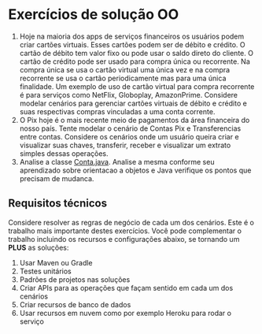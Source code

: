 
# Exercícios de solução OO

 1. Hoje na maioria dos apps de serviços financeiros os usuários podem criar cartões virtuais. Esses cartões podem ser de débito e crédito. O cartão de débito tem valor fixo ou pode usar o saldo direto do cliente. O cartão de crédito pode ser usado para compra única ou recorrente. Na compra única se usa o  cartão virtual uma única vez e na compra recorrente se usa o cartão periodicamente mas para uma única finalidade. Um exemplo de uso de cartão virtual para compra recorrente é para serviços como NetFlix, Globoplay, AmazonPrime. Considere modelar cenários para gerenciar cartões virtuais de débito e crédito e suas respectivas compras vinculadas a uma conta corrente.
 2. O Pix hoje é o mais recente meio de pagamentos da área financeira do nosso país. Tente modelar o cenário de Contas Pix e Transferencias entre contas. Considere os cenários onde um usuário queira criar e visualizar suas chaves, transferir, receber e visualizar um extrato simples dessas operações.
 3. Analise a classe [Conta.java](https://gist.github.com/willyancaetano/3dd54d16df06ccf549617e853ebe0198). Analise a mesma conforme seu aprendizado sobre orientacao a objetos e Java verifique os pontos que precisam de mudanca.


## Requisitos técnicos

Considere resolver as regras de negócio de cada um dos cenários. Este é o trabalho mais importante destes exercícios. Você pode complementar o trabalho incluindo os recursos e configurações abaixo, se tornando um **PLUS** as soluções:

 1. Usar Maven ou Gradle
 2. Testes unitários
 3. Padrões de projetos nas soluções
 4. Criar APIs para as operações que façam sentido em cada um dos cenários
 5. Criar recursos de banco de dados
 6. Usar recursos em nuvem como por exemplo Heroku para rodar o serviço
